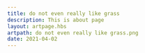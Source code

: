 ```yaml
---
title: do not even really like grass
description: This is about page
layout: artpage.hbs
artpath: do not even really like grass.png
date: 2021-04-02
---
```

